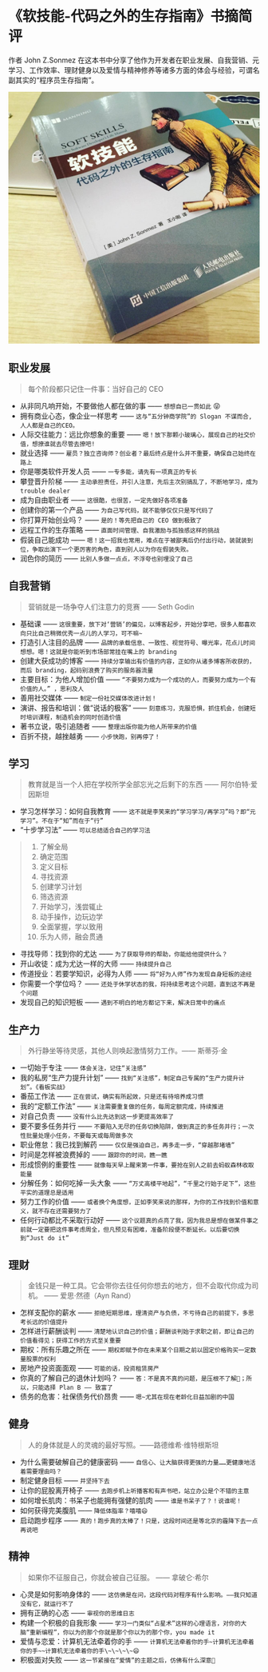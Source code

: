 # 《软技能-代码之外的生存指南》书摘简评

作者 John Z.Sonmez 在这本书中分享了他作为开发者在职业发展、自我营销、元学习、工作效率、理财健身以及爱情与精神修养等诸多方面的体会与经验，可谓名副其实的“程序员生存指南”。

![软技能](./assets/soft_skills_book.png)

## 职业发展

> 每个阶段都只记住一件事：当好自己的 CEO

* 从非同凡响开始，不要做他人都在做的事 —— `想想自已一贯如此` 😝
* 拥有商业心态，像企业一样思考 —— `这与“五分钟商学院”的 Slogan 不谋而合, 人人都是自己的CEO。`
* 人际交往能力：远比你想象的重要 —— `嗯！放下那颗小玻璃心，展现自己的社交价值，想撩谁就去尽管去撩吧!`
* 就业选择 —— `雇员？独立咨询师？创业者？最后终点是什么并不重要，确保自己始终在路上`
* 你是哪类软件开发人员 —— `一专多能，请先有一项真正的专长`
* 攀登晋升阶梯 —— `主动承担责任，并引人注意，先后主次别搞乱了，不断地学习，成为 trouble dealer`
* 成为自由职业者 —— `这很酷，也很苦，一定先做好各项准备`
* 创建你的第一个产品 —— `为自己写代码，就不能够仅仅只是写代码了`
* 你打算开始创业吗？ —— `是的！等先把自己的 CEO 做到极致了`
* 远程工作的生存策略 —— `直面时间管理、自我激励与孤独感这样的挑战`
* 假装自己能成功 —— `嗯！这一招我也常用，难点在于被鄙夷后仍付出行动，装就装到位，争取出演下一个更厉害的角色，直到别人以为你在假装失败。`
* 润色你的简历 —— `比别人多做一点点，不浮夸也别埋没了自己`

## 自我营销

> 营销就是一场争夺人们注意力的竞赛 —— Seth Godin

* 基础课 —— `这很重要，放下对‘营销’的偏见，以博客起步，开始分享吧，很多人都喜欢向只比自己稍微优秀一点儿的人学习，可不嘛~`
* 打造引人注目的品牌 —— `品牌的承载信息、一致性、视觉符号、曝光率，花点儿时间想想。嗯！这就是你能听到市场部常挂在嘴上的 branding`
* 创建大获成功的博客 —— `持续分享输出有价值的内容，正如你从诸多博客所收获的，而后 branding，起码别浪费了购买的服务器流量`
* 主要目标：为他人增加价值 —— `“不要努力成为一个成功的人，而要努力成为一个有价值的人。” ，思利及人`
* 善用社交媒体 —— `制定一份社交媒体改进计划！`
* 演讲、报告和培训：做“说话的极客” —— `刻意练习，克服恐惧，抓住机会，创建短时培训课程，制造机会的同时创造价值`
* 著书立说，吸引追随者 —— `整理出版你能为他人所带来的价值`
* 百折不挠，越挫越勇 —— `小步快跑，别再停了！`

## 学习

> 教育就是当一个人把在学校所学全部忘光之后剩下的东西 —— 阿尔伯特·爱因斯坦

* 学习怎样学习：如何自我教育 —— `这不就是李笑来的“学习学习/再学习”吗？即“元学习”。不在于“知”而在于“行”`
* “十步学习法” —— `可以总结适合自己的学习法`
>  1. 了解全局
>  2. 确定范围
>  3. 定义目标
>  4. 寻找资源
>  5. 创建学习计划
>  6. 筛选资源
>  7. 开始学习，浅尝辄止
>  8. 动手操作，边玩边学
>  9. 全面掌握，学以致用
>  10. 乐为人师，融会贯通

* 寻找导师：找到你的尤达 —— `为了获取导师的帮助，你能给他提供什么？`
* 开山收徒：成为尤达一样的大师 —— `持续提升自己`
* 传道授业：若要学知识，必得为人师 —— `将“好为人师”作为发现自身短板的途经`
* 你需要一个学位吗？ —— `还处于休学状态的我，将持续思考这个问题，直到这不再是个问题`
* 发现自己的知识短板 —— `遇到不明白的地方都记下来，解决日常中的痛点`

## 生产力

> 外行静坐等待灵感，其他人则唤起激情努力工作。—— 斯蒂芬·金

* 一切始于专注 —— `体会关注，记住“关注感”`
* 我的私房“生产力提升计划” —— `找到“关注感”，制定自己专属的“生产力提升计划”。《看板实战》`
* 番茄工作法 —— `正在尝试，确实有所起效，只是还有待培养成习惯`
* 我的“定额工作法” —— `关注需要重复做的任务，每周定额完成，持续推进`
* 对自己负责 —— `没有什么比先达到这一步更提高效率了`
* 要不要多任务并行 —— `不要陷入无尽的任务切换陷阱，做到真正的多任务并行；一次性批量处理小任务，不要每天或每周做多次`
* 职业倦怠：我已找到解药 —— `仅仅是强迫自己，再多走一步，“穿越那堵墙”`
* 时间是怎样被浪费掉的 —— `跟踪你的时间，瞧一瞧`
* 形成惯例的重要性 —— `就像每天早上醒来第一件事，要抢在别人之前去蚂蚁森林收取能量`
* 分解任务：如何吃掉一头大象 —— `“万丈高楼平地起”，“千里之行始于足下”，这些平实的道理总是适用`
* 努力工作的价值 —— `或者换个角度想，正如李笑来说的那样，为你的工作找到价值和意义，就不存在还需要努力了`
* 任何行动都比不采取行动好 —— `这个议题真的点亮了我，因为我总是想在做某件事之前就一定要把这件事考虑周全，但凡预见有困难，准备阶段便不断延长。以后要切换到“Just do it”`

## 理财

> 金钱只是一种工具。它会带你去往任何你想去的地方，但不会取代你成为司机。 —— 爱思·然德（Ayn Rand）

* 怎样支配你的薪水 —— `拒绝短期思维，理清资产与负债，不亏待自己的前提下，多思考长远的价值提升`
* 怎样进行薪酬谈判 —— `清楚地认识自己的价值；薪酬谈判始于求职之前，即让自己的价值看得见；获得工作的方式至关重要`
* 期权：所有乐趣之所在 —— `期权即赋予你在未来某个日期之前以固定价格购买一定数量股票的权利`
* 房地产投资面面观 —— `可能的话，投资租赁房产`
* 你真的了解自己的退休计划吗？ —— `答：不是真不真的问题，是压根不了解🙂；所以，只能选择 Plan B —— 致富了`
* 债务的危害：社保债务代价昂贵 —— `嗯~尤其在现在老龄化日益加剧的中国`
## 健身

> 人的身体就是人的灵魂的最好写照。——路德维希·维特根斯坦

* 为什么需要破解自己的健康密码 —— `自信心、让大脑获得更强的力量……更健康地活着需要理由吗？`
* 制定健身目标 —— `并坚持下去`
* 让你的屁股离开椅子 —— `去跑步机上听播客和有声书吧，站立办公是个不错的主意`
* 如何增长肌肉：书呆子也能拥有强健的肌肉 —— `谁是书呆子了？！说谁呢！`
* 如何获得完美腹肌 —— `降低体脂率？嘻嘻😄`
* 启动跑步程序 —— `真的！跑步真的太棒了！只是，这段时间还是等北京的霾降下去一点再说吧`

## 精神

> 如果你不征服自己，你就会被自己征服。 —— 拿破仑·希尔

* 心灵是如何影响身体的 —— `这仿佛是在问，这段代码对程序有什么影响。——我只知道没有它，就运行不了`
* 拥有正确的心态 —— `审视你的思维日志`
* 构建一个积极的自我形象 —— `学习一门类似“占星术”这样的心理语言，对你的大脑“重新编程”，你以为的那个你就是那个你以为的那个你，you made it`
* 爱情与恋爱：计算机无法牵着你的手 —— `计算机无法牵着你的手~计算机无法牵着你的手~~计算机无法牵着你的手\~\~\~\~😄`
* 积极面对失败 —— `这一节紧接在“爱情”的主题之后，仿佛有什么深意🤔`